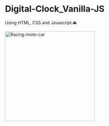 # Digital-Clock_Vanilla-JS
<p>Using HTML, CSS and Javascript.🚘 <p/>
<img width="296" alt="Racing-moto-car" src="https://user-images.githubusercontent.com/86253612/191287846-d5903fa9-b60f-4c29-90ce-e5d1e839545d.png">
